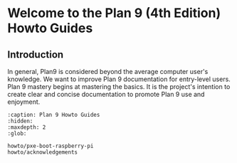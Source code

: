 Welcome to the Plan 9 (4th Edition) Howto Guides
================================================

## Introduction

In general, Plan9 is considered beyond the average computer user's knowledge. We want to improve Plan 9 documentation for entry-level users. Plan 9 mastery begins at mastering the basics. It is the project's intention to create clear and concise documentation to promote Plan 9 use and enjoyment.


```{toctree}
:caption: Plan 9 Howto Guides
:hidden:
:maxdepth: 2
:glob:

howto/pxe-boot-raspberry-pi
howto/acknowledgements
```
